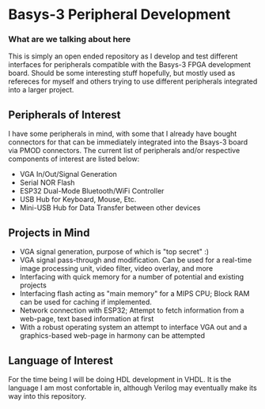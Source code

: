 # Basys-3 Peripheral Development
### What are we talking about here
This is simply an open ended repository as I develop and test different interfaces for peripherals compatible with the Basys-3 FPGA development board. Should be some interesting stuff hopefully, but mostly used as refereces for myself and others trying to use different peripherals integrated into a larger project.

## Peripherals of Interest
I have some peripherals in mind, with some that I already have bought connectors for that can be immediately integrated into the Bsays-3 board via PMOD connectors. The current list of peripherals and/or respective components of interest are listed below:

* VGA In/Out/Signal Generation
* Serial NOR Flash
* ESP32 Dual-Mode Bluetooth/WiFi Controller
* USB Hub for Keyboard, Mouse, Etc.
* Mini-USB Hub for Data Transfer between other devices


## Projects in Mind
* VGA signal generation, purpose of which is "top secret" :)
* VGA signal pass-through and modification. Can be used for a real-time image processing unit, video filter, video overlay,  and more
* Interfacing with quick memory for a number of potential and existing projects
* Interfacing flash acting as "main memory" for a MIPS CPU; Block RAM can be used for caching if implemented.
* Network connection with ESP32; Attempt to fetch information from a web-page, text based information at first
* With a robust operating system an attempt to interface VGA out and a graphics-based web-page in harmony can be attempted


## Language of Interest
For the time being I will be doing HDL development in VHDL. It is the language I am most confortable in, although Verilog may eventually make its way into this repository.
